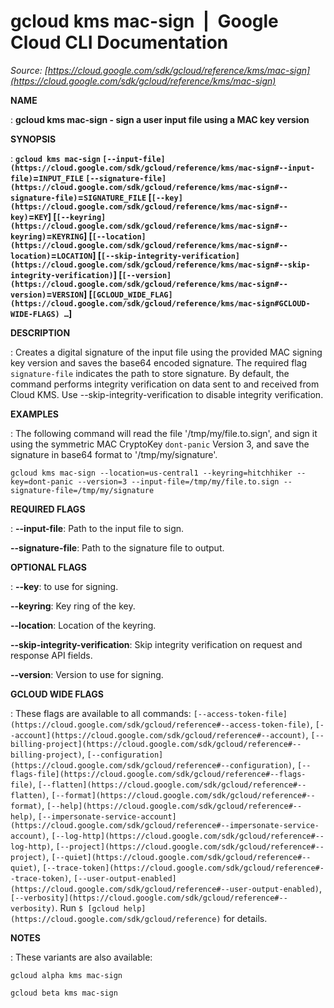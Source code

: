 # gcloud kms mac-sign  |  Google Cloud CLI Documentation

*Source: [https://cloud.google.com/sdk/gcloud/reference/kms/mac-sign](https://cloud.google.com/sdk/gcloud/reference/kms/mac-sign)*

**NAME**

: **gcloud kms mac-sign - sign a user input file using a MAC key version**

**SYNOPSIS**

: **`gcloud kms mac-sign` `[--input-file](https://cloud.google.com/sdk/gcloud/reference/kms/mac-sign#--input-file)`=`INPUT_FILE` `[--signature-file](https://cloud.google.com/sdk/gcloud/reference/kms/mac-sign#--signature-file)`=`SIGNATURE_FILE` [`[--key](https://cloud.google.com/sdk/gcloud/reference/kms/mac-sign#--key)`=`KEY`] [`[--keyring](https://cloud.google.com/sdk/gcloud/reference/kms/mac-sign#--keyring)`=`KEYRING`] [`[--location](https://cloud.google.com/sdk/gcloud/reference/kms/mac-sign#--location)`=`LOCATION`] [`[--skip-integrity-verification](https://cloud.google.com/sdk/gcloud/reference/kms/mac-sign#--skip-integrity-verification)`] [`[--version](https://cloud.google.com/sdk/gcloud/reference/kms/mac-sign#--version)`=`VERSION`] [`[GCLOUD_WIDE_FLAG](https://cloud.google.com/sdk/gcloud/reference/kms/mac-sign#GCLOUD-WIDE-FLAGS) …`]**

**DESCRIPTION**

: Creates a digital signature of the input file using the provided MAC signing key
version and saves the base64 encoded signature.
The required flag `signature-file` indicates the path to store
signature.
By default, the command performs integrity verification on data sent to and
received from Cloud KMS. Use --skip-integrity-verification to disable integrity
verification.

**EXAMPLES**

: The following command will read the file '/tmp/my/file.to.sign', and sign it
using the symmetric MAC CryptoKey `dont-panic` Version 3, and save
the signature in base64 format to '/tmp/my/signature'.

```
gcloud kms mac-sign --location=us-central1 --keyring=hitchhiker --key=dont-panic --version=3 --input-file=/tmp/my/file.to.sign --signature-file=/tmp/my/signature
```

**REQUIRED FLAGS**

: **--input-file**:
Path to the input file to sign.

**--signature-file**:
Path to the signature file to output.

**OPTIONAL FLAGS**

: **--key**:
to use for signing.

**--keyring**:
Key ring of the key.

**--location**:
Location of the keyring.

**--skip-integrity-verification**:
Skip integrity verification on request and response API fields.

**--version**:
Version to use for signing.

**GCLOUD WIDE FLAGS**

: These flags are available to all commands: `[--access-token-file](https://cloud.google.com/sdk/gcloud/reference#--access-token-file)`,
`[--account](https://cloud.google.com/sdk/gcloud/reference#--account)`, `[--billing-project](https://cloud.google.com/sdk/gcloud/reference#--billing-project)`,
`[--configuration](https://cloud.google.com/sdk/gcloud/reference#--configuration)`,
`[--flags-file](https://cloud.google.com/sdk/gcloud/reference#--flags-file)`,
`[--flatten](https://cloud.google.com/sdk/gcloud/reference#--flatten)`, `[--format](https://cloud.google.com/sdk/gcloud/reference#--format)`, `[--help](https://cloud.google.com/sdk/gcloud/reference#--help)`, `[--impersonate-service-account](https://cloud.google.com/sdk/gcloud/reference#--impersonate-service-account)`,
`[--log-http](https://cloud.google.com/sdk/gcloud/reference#--log-http)`,
`[--project](https://cloud.google.com/sdk/gcloud/reference#--project)`, `[--quiet](https://cloud.google.com/sdk/gcloud/reference#--quiet)`, `[--trace-token](https://cloud.google.com/sdk/gcloud/reference#--trace-token)`, `[--user-output-enabled](https://cloud.google.com/sdk/gcloud/reference#--user-output-enabled)`,
`[--verbosity](https://cloud.google.com/sdk/gcloud/reference#--verbosity)`.
Run `$ [gcloud help](https://cloud.google.com/sdk/gcloud/reference)` for details.

**NOTES**

: These variants are also available:

```
gcloud alpha kms mac-sign
```

```
gcloud beta kms mac-sign
```